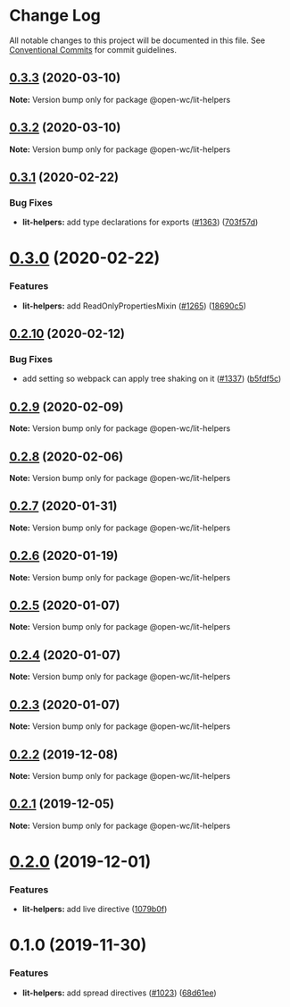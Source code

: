 # Change Log

All notable changes to this project will be documented in this file.
See [Conventional Commits](https://conventionalcommits.org) for commit guidelines.

## [0.3.3](https://github.com/open-wc/open-wc/compare/@open-wc/lit-helpers@0.3.2...@open-wc/lit-helpers@0.3.3) (2020-03-10)

**Note:** Version bump only for package @open-wc/lit-helpers





## [0.3.2](https://github.com/open-wc/open-wc/compare/@open-wc/lit-helpers@0.3.1...@open-wc/lit-helpers@0.3.2) (2020-03-10)

**Note:** Version bump only for package @open-wc/lit-helpers





## [0.3.1](https://github.com/open-wc/open-wc/compare/@open-wc/lit-helpers@0.3.0...@open-wc/lit-helpers@0.3.1) (2020-02-22)


### Bug Fixes

* **lit-helpers:** add type declarations for exports ([#1363](https://github.com/open-wc/open-wc/issues/1363)) ([703f57d](https://github.com/open-wc/open-wc/commit/703f57d655f6c8016f891731ec2c22abff73d455))





# [0.3.0](https://github.com/open-wc/open-wc/compare/@open-wc/lit-helpers@0.2.10...@open-wc/lit-helpers@0.3.0) (2020-02-22)


### Features

* **lit-helpers:** add ReadOnlyPropertiesMixin ([#1265](https://github.com/open-wc/open-wc/issues/1265)) ([18690c5](https://github.com/open-wc/open-wc/commit/18690c59acb86885da0546e80d12b4f8b1b3422e))





## [0.2.10](https://github.com/open-wc/open-wc/compare/@open-wc/lit-helpers@0.2.9...@open-wc/lit-helpers@0.2.10) (2020-02-12)


### Bug Fixes

* add setting so webpack can apply tree shaking on it ([#1337](https://github.com/open-wc/open-wc/issues/1337)) ([b5fdf5c](https://github.com/open-wc/open-wc/commit/b5fdf5c2f124913ffd07b97dbbb666661e4ef480))





## [0.2.9](https://github.com/open-wc/open-wc/compare/@open-wc/lit-helpers@0.2.8...@open-wc/lit-helpers@0.2.9) (2020-02-09)

**Note:** Version bump only for package @open-wc/lit-helpers





## [0.2.8](https://github.com/open-wc/open-wc/compare/@open-wc/lit-helpers@0.2.7...@open-wc/lit-helpers@0.2.8) (2020-02-06)

**Note:** Version bump only for package @open-wc/lit-helpers





## [0.2.7](https://github.com/open-wc/open-wc/compare/@open-wc/lit-helpers@0.2.6...@open-wc/lit-helpers@0.2.7) (2020-01-31)

**Note:** Version bump only for package @open-wc/lit-helpers





## [0.2.6](https://github.com/open-wc/open-wc/compare/@open-wc/lit-helpers@0.2.5...@open-wc/lit-helpers@0.2.6) (2020-01-19)

**Note:** Version bump only for package @open-wc/lit-helpers





## [0.2.5](https://github.com/open-wc/open-wc/compare/@open-wc/lit-helpers@0.2.4...@open-wc/lit-helpers@0.2.5) (2020-01-07)

**Note:** Version bump only for package @open-wc/lit-helpers





## [0.2.4](https://github.com/open-wc/open-wc/compare/@open-wc/lit-helpers@0.2.3...@open-wc/lit-helpers@0.2.4) (2020-01-07)

**Note:** Version bump only for package @open-wc/lit-helpers





## [0.2.3](https://github.com/open-wc/open-wc/compare/@open-wc/lit-helpers@0.2.2...@open-wc/lit-helpers@0.2.3) (2020-01-07)

**Note:** Version bump only for package @open-wc/lit-helpers





## [0.2.2](https://github.com/open-wc/open-wc/compare/@open-wc/lit-helpers@0.2.1...@open-wc/lit-helpers@0.2.2) (2019-12-08)

**Note:** Version bump only for package @open-wc/lit-helpers





## [0.2.1](https://github.com/open-wc/open-wc/compare/@open-wc/lit-helpers@0.2.0...@open-wc/lit-helpers@0.2.1) (2019-12-05)

**Note:** Version bump only for package @open-wc/lit-helpers





# [0.2.0](https://github.com/open-wc/open-wc/compare/@open-wc/lit-helpers@0.1.0...@open-wc/lit-helpers@0.2.0) (2019-12-01)


### Features

* **lit-helpers:** add live directive ([1079b0f](https://github.com/open-wc/open-wc/commit/1079b0f3c30a9ca20d9e166e54c2b4a273867db1))





# 0.1.0 (2019-11-30)


### Features

* **lit-helpers:** add spread directives ([#1023](https://github.com/open-wc/open-wc/issues/1023)) ([68d61ee](https://github.com/open-wc/open-wc/commit/68d61eeb5b187430f3c94369272b42cebd0f3df1))
